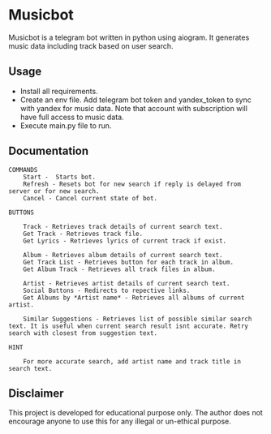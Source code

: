 # Musicbot
Musicbot is a telegram bot written in python using aiogram. It generates music data including track based on user search.

## Usage
* Install all requirements.
* Create an env file. Add telegram bot token and yandex_token to sync with yandex for music data. Note that account with subscription will have full access to music data.
* Execute main.py file to run.

## Documentation
```
COMMANDS
    Start -  Starts bot.
    Refresh - Resets bot for new search if reply is delayed from server or for new search.
    Cancel - Cancel current state of bot.

BUTTONS

    Track - Retrieves track details of current search text.
    Get Track - Retrieves track file.
    Get Lyrics - Retrieves lyrics of current track if exist.

    Album - Retrieves album details of current search text.
    Get Track List - Retrieves button for each track in album.
    Get Album Track - Retrieves all track files in album.

    Artist - Retrieves artist details of current search text.
    Social Buttons - Redirects to repective links.
    Get Albums by *Artist name* - Retrieves all albums of current artist.

    Similar Suggestions - Retrieves list of possible similar search text. It is useful when current search result isnt accurate. Retry search with closest from suggestion text.

HINT

    For more accurate search, add artist name and track title in search text.

```

## Disclaimer
This project is developed for educational purpose only. The author does not encourage anyone to 
use this for any illegal or un-ethical purpose.